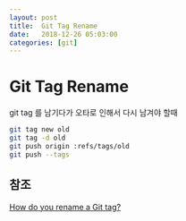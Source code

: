 ```yaml
---
layout: post
title:  Git Tag Rename
date:   2018-12-26 05:03:00
categories: [git]
---
```


# Git Tag Rename

git tag 를 남기다가 오타로 인해서 다시 남겨야 할때

```bash
git tag new old
git tag -d old
git push origin :refs/tags/old
git push --tags
```

## 참조
[How do you rename a Git tag?](https://stackoverflow.com/questions/1028649/how-do-you-rename-a-git-tag)
